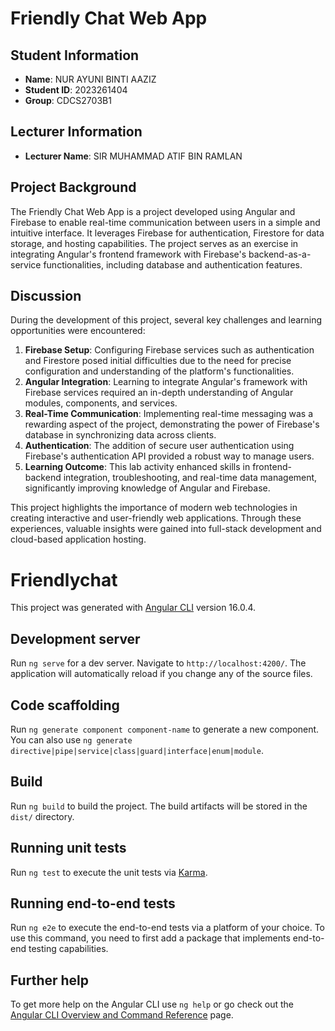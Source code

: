 # Friendly Chat Web App

## Student Information
- **Name**: NUR AYUNI BINTI AAZIZ  
- **Student ID**: 2023261404
- **Group**: CDCS2703B1

## Lecturer Information
- **Lecturer Name**: SIR MUHAMMAD ATIF BIN RAMLAN

## Project Background
The Friendly Chat Web App is a project developed using Angular and Firebase to enable real-time communication between users in a simple and intuitive interface. It leverages Firebase for authentication, Firestore for data storage, and hosting capabilities. The project serves as an exercise in integrating Angular's frontend framework with Firebase's backend-as-a-service functionalities, including database and authentication features.

## Discussion
During the development of this project, several key challenges and learning opportunities were encountered:
1. **Firebase Setup**: Configuring Firebase services such as authentication and Firestore posed initial difficulties due to the need for precise configuration and understanding of the platform's functionalities.
2. **Angular Integration**: Learning to integrate Angular's framework with Firebase services required an in-depth understanding of Angular modules, components, and services.
3. **Real-Time Communication**: Implementing real-time messaging was a rewarding aspect of the project, demonstrating the power of Firebase's database in synchronizing data across clients.
4. **Authentication**: The addition of secure user authentication using Firebase's authentication API provided a robust way to manage users.
5. **Learning Outcome**: This lab activity enhanced skills in frontend-backend integration, troubleshooting, and real-time data management, significantly improving knowledge of Angular and Firebase.

This project highlights the importance of modern web technologies in creating interactive and user-friendly web applications. Through these experiences, valuable insights were gained into full-stack development and cloud-based application hosting.

# Friendlychat

This project was generated with [Angular CLI](https://github.com/angular/angular-cli) version 16.0.4.
## Development server

Run `ng serve` for a dev server. Navigate to `http://localhost:4200/`. The application will automatically reload if you change any of the source files.

## Code scaffolding

Run `ng generate component component-name` to generate a new component. You can also use `ng generate directive|pipe|service|class|guard|interface|enum|module`.

## Build

Run `ng build` to build the project. The build artifacts will be stored in the `dist/` directory.

## Running unit tests

Run `ng test` to execute the unit tests via [Karma](https://karma-runner.github.io).

## Running end-to-end tests

Run `ng e2e` to execute the end-to-end tests via a platform of your choice. To use this command, you need to first add a package that implements end-to-end testing capabilities.

## Further help

To get more help on the Angular CLI use `ng help` or go check out the [Angular CLI Overview and Command Reference](https://angular.io/cli) page.
